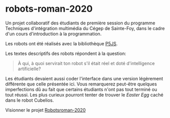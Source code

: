 # robots-roman-2020

Un projet collaboratif des étudiants de première session du programme Techniques d'intégration multimédia du Cégep de Sainte-Foy, dans le cadre d'un cours d'introduction à la programmation. 

Les robots ont été réalisés avec la bibliothèque [P5JS](https://p5js.org/).

Les textes descriptifs des robots répondent à la question: 
> À qui, à quoi servirait ton robot s'il était réel et doté d'intelligence artificielle?

Les étudiants devaient aussi coder l'interface dans une version légèrement différente que celle présentée ici.
Vous remarquerez peut-être quelques imperfections dû au fait que certains étudiants n'ont pas tout terminé ou tout réussi.
Les plus curieux pourront tenter de trouver le _Easter Egg_ caché dans le robot Cubelios.

Visionner le projet [Robotsroman-2020](https://evefevrier.github.io/robots-roman-2020/)

